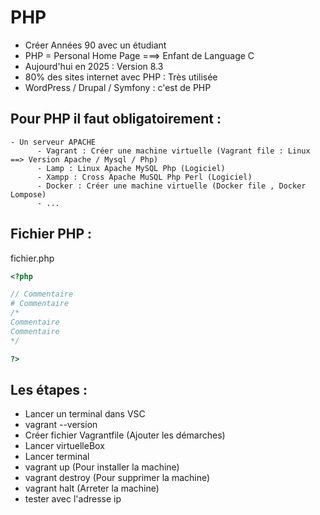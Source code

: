 # PHP
- Créer Années 90 avec un étudiant
- PHP = Personal Home Page ===> Enfant de Language C
- Aujourd'hui en 2025 : Version 8.3
- 80% des sites internet avec PHP : Très utilisée
- WordPress / Drupal / Symfony : c'est de PHP

## Pour PHP il faut obligatoirement :
    - Un serveur APACHE
          - Vagrant : Créer une machine virtuelle (Vagrant file : Linux  ==> Version Apache / Mysql / Php)
          - Lamp : Linux Apache MySQL Php (Logiciel)
          - Xampp : Cross Apache MuSQL Php Perl (Logiciel)
          - Docker : Créer une machine virtuelle (Docker file , Docker Lompose)
          - ...

## Fichier PHP :
fichier.php

```php
<?php

// Commentaire
# Commentaire
/*
Commentaire
Commentaire
*/

?>
```

## Les étapes :
- Lancer un terminal dans VSC
- vagrant --version
- Créer fichier Vagrantfile (Ajouter les démarches)
- Lancer virtuelleBox
- Lancer terminal
- vagrant up (Pour installer la machine)
- vagrant destroy (Pour supprimer la machine)
- vagrant halt (Arreter la machine)
- tester avec l'adresse ip